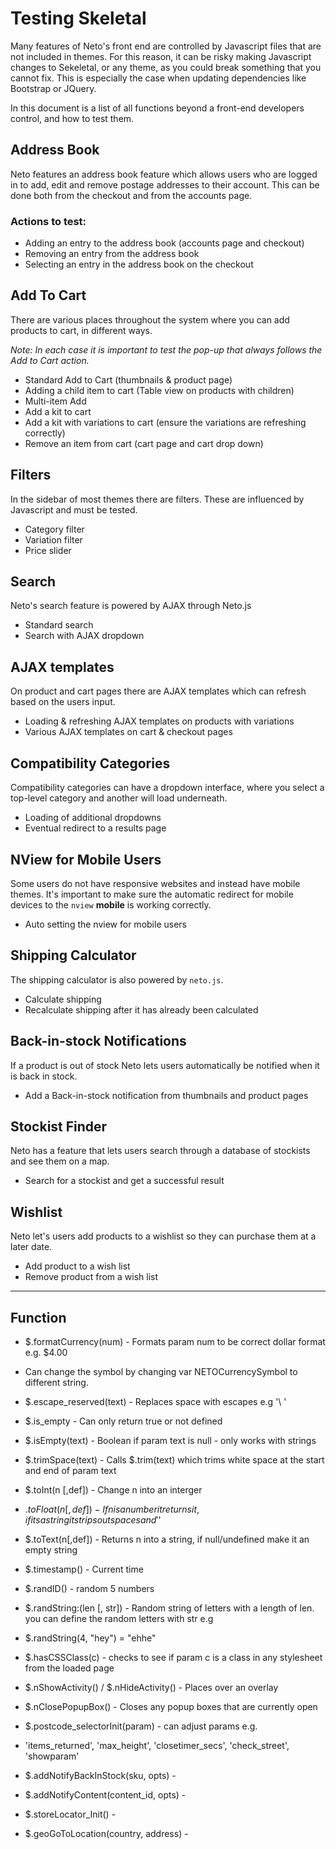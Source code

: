 # Testing Skeletal
Many features of Neto's front end are controlled by Javascript files that are not included in themes. For this reason, it can be risky making Javascript changes to Sekeletal, or any theme, as you could break something that you cannot fix. This is especially the case when updating dependencies like Bootstrap or JQuery.

In this document is a list of all functions beyond a front-end developers control, and how to test them.

## Address Book
Neto features an address book feature which allows users who are logged in to add, edit and remove postage addresses to their account. This can be done both from the checkout and from the accounts page.

### Actions to test:
- Adding an entry to the address book (accounts page and checkout)
- Removing an entry from the address book
- Selecting an entry in the address book on the checkout

## Add To Cart
There are various places throughout the system where you can add products to cart, in different ways.

*Note: In each case it is important to test the pop-up that always follows the Add to Cart action.*

- Standard Add to Cart (thumbnails & product page)
- Adding a child item to cart (Table view on products with children)
- Multi-item Add
- Add a kit to cart
- Add a kit with variations to cart (ensure the variations are refreshing correctly)
- Remove an item from cart (cart page and cart drop down)

## Filters
In the sidebar of most themes there are filters. These are influenced by Javascript and must be tested.

- Category filter
- Variation filter
- Price slider

## Search
Neto's search feature is powered by AJAX through Neto.js

- Standard search
- Search with AJAX dropdown

## AJAX templates
On product and cart pages there are AJAX templates which can refresh based on the users input.

- Loading & refreshing AJAX templates on products with variations
- Various AJAX templates on cart & checkout pages

## Compatibility Categories
Compatibility categories can have a dropdown interface, where you select a top-level category and another will load underneath.

- Loading of additional dropdowns
- Eventual redirect to a results page

## NView for Mobile Users
Some users do not have responsive websites and instead have mobile themes. It's important to make sure the automatic redirect for mobile devices to the `nview` **mobile** is working correctly.

- Auto setting the nview for mobile users

## Shipping Calculator
The shipping calculator is also powered by `neto.js`.
- Calculate shipping
- Recalculate shipping after it has already been calculated

## Back-in-stock Notifications
If a product is out of stock Neto lets users automatically be notified when it is back in stock.
- Add a Back-in-stock notification from thumbnails and product pages

## Stockist Finder
Neto has a feature that lets users search through a database of stockists and see them on a map.

- Search for a stockist and get a successful result

## Wishlist
Neto let's users add products to a wishlist so they can purchase them at a later date.
- Add product to a wish list
- Remove product from a wish list


----

## Function

- $.formatCurrency(num)  - Formats param num to be correct dollar format e.g. $4.00
 - Can change the symbol by changing var NETOCurrencySymbol to different string.
        
- $.escape_reserved(text) - Replaces space with escapes e.g '\ '       

- $.is_empty - Can only return true or not defined
- $.isEmpty(text) - Boolean if param text is null - only works with strings
- $.trimSpace(text) - Calls $.trim(text) which trims white space at the start and end of param text
- $.toInt(n [,def]) - Change n into an interger 
- $.toFloat(n[,def]) - If n is a number it returns it, if its a string it strips out spaces and '$'
- $.toText(n[,def]) - Returns n into a string, if null/undefined make it an empty string
- $.timestamp() - Current time
- $.randID() - random 5 numbers
- $.randString:(len [, str]) - Random string of letters with a length of len. you can define the random letters with str e.g 
 - $.randString(4, "hey") = "ehhe" 

- $.hasCSSClass(c) - checks to see if param c is a class in any stylesheet from the loaded page
- $.nShowActivity() / $.nHideActivity() - Places over an overlay
- $.nClosePopupBox() - Closes any popup boxes that are currently open

- $.postcode_selectorInit(param) - can adjust params e.g. 
 - 'items_returned', 'max_height', 'closetimer_secs', 'check_street', 'showparam'
 
 - $.addNotifyBackInStock(sku, opts) - 
 - $.addNotifyContent(content_id, opts) - 
 - $.storeLocator_Init() - 
 - $.geoGoToLocation(country, address) - 
